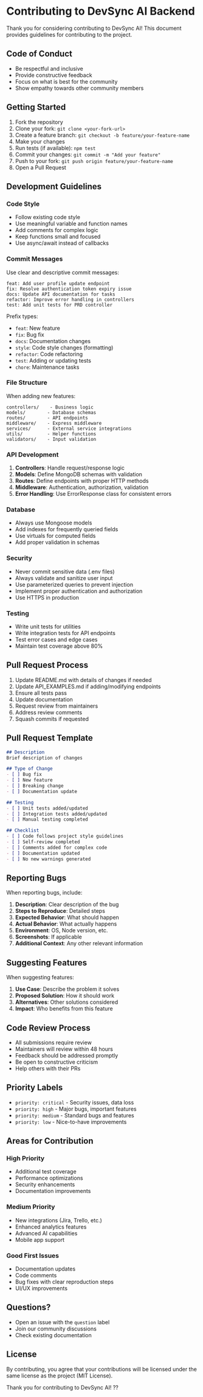 # Contributing to DevSync AI Backend

Thank you for considering contributing to DevSync AI! This document provides guidelines for contributing to the project.

## Code of Conduct

- Be respectful and inclusive
- Provide constructive feedback
- Focus on what is best for the community
- Show empathy towards other community members

## Getting Started

1. Fork the repository
2. Clone your fork: `git clone <your-fork-url>`
3. Create a feature branch: `git checkout -b feature/your-feature-name`
4. Make your changes
5. Run tests (if available): `npm test`
6. Commit your changes: `git commit -m "Add your feature"`
7. Push to your fork: `git push origin feature/your-feature-name`
8. Open a Pull Request

## Development Guidelines

### Code Style

- Follow existing code style
- Use meaningful variable and function names
- Add comments for complex logic
- Keep functions small and focused
- Use async/await instead of callbacks

### Commit Messages

Use clear and descriptive commit messages:

```
feat: Add user profile update endpoint
fix: Resolve authentication token expiry issue
docs: Update API documentation for tasks
refactor: Improve error handling in controllers
test: Add unit tests for PRD controller
```

Prefix types:
- `feat`: New feature
- `fix`: Bug fix
- `docs`: Documentation changes
- `style`: Code style changes (formatting)
- `refactor`: Code refactoring
- `test`: Adding or updating tests
- `chore`: Maintenance tasks

### File Structure

When adding new features:

```
controllers/    - Business logic
models/        - Database schemas
routes/        - API endpoints
middleware/    - Express middleware
services/      - External service integrations
utils/         - Helper functions
validators/    - Input validation
```

### API Development

1. **Controllers**: Handle request/response logic
2. **Models**: Define MongoDB schemas with validation
3. **Routes**: Define endpoints with proper HTTP methods
4. **Middleware**: Authentication, authorization, validation
5. **Error Handling**: Use ErrorResponse class for consistent errors

### Database

- Always use Mongoose models
- Add indexes for frequently queried fields
- Use virtuals for computed fields
- Add proper validation in schemas

### Security

- Never commit sensitive data (.env files)
- Always validate and sanitize user input
- Use parameterized queries to prevent injection
- Implement proper authentication and authorization
- Use HTTPS in production

### Testing

- Write unit tests for utilities
- Write integration tests for API endpoints
- Test error cases and edge cases
- Maintain test coverage above 80%

## Pull Request Process

1. Update README.md with details of changes if needed
2. Update API_EXAMPLES.md if adding/modifying endpoints
3. Ensure all tests pass
4. Update documentation
5. Request review from maintainers
6. Address review comments
7. Squash commits if requested

## Pull Request Template

```markdown
## Description
Brief description of changes

## Type of Change
- [ ] Bug fix
- [ ] New feature
- [ ] Breaking change
- [ ] Documentation update

## Testing
- [ ] Unit tests added/updated
- [ ] Integration tests added/updated
- [ ] Manual testing completed

## Checklist
- [ ] Code follows project style guidelines
- [ ] Self-review completed
- [ ] Comments added for complex code
- [ ] Documentation updated
- [ ] No new warnings generated
```

## Reporting Bugs

When reporting bugs, include:

1. **Description**: Clear description of the bug
2. **Steps to Reproduce**: Detailed steps
3. **Expected Behavior**: What should happen
4. **Actual Behavior**: What actually happens
5. **Environment**: OS, Node version, etc.
6. **Screenshots**: If applicable
7. **Additional Context**: Any other relevant information

## Suggesting Features

When suggesting features:

1. **Use Case**: Describe the problem it solves
2. **Proposed Solution**: How it should work
3. **Alternatives**: Other solutions considered
4. **Impact**: Who benefits from this feature

## Code Review Process

- All submissions require review
- Maintainers will review within 48 hours
- Feedback should be addressed promptly
- Be open to constructive criticism
- Help others with their PRs

## Priority Labels

- `priority: critical` - Security issues, data loss
- `priority: high` - Major bugs, important features
- `priority: medium` - Standard bugs and features
- `priority: low` - Nice-to-have improvements

## Areas for Contribution

### High Priority
- Additional test coverage
- Performance optimizations
- Security enhancements
- Documentation improvements

### Medium Priority
- New integrations (Jira, Trello, etc.)
- Enhanced analytics features
- Advanced AI capabilities
- Mobile app support

### Good First Issues
- Documentation updates
- Code comments
- Bug fixes with clear reproduction steps
- UI/UX improvements

## Questions?

- Open an issue with the `question` label
- Join our community discussions
- Check existing documentation

## License

By contributing, you agree that your contributions will be licensed under the same license as the project (MIT License).

Thank you for contributing to DevSync AI! ??
